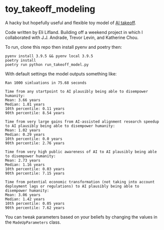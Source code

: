 # toy_takeoff_modeling

A hacky but hopefully useful and flexible toy model of [AI takeoff](https://www.alignmentforum.org/tag/ai-takeoff).

Code written by Eli Lifland. Building off a weekend project in which I collaborated with J.J. Andrade, Trevor Levin, and Katherine Chou.

To run, clone this repo then install pyenv and poetry then:
```
pyenv install 3.9.5 && pyenv local 3.9.5
poetry install
poetry run python run_takeoff_model.py
```

With default settings the model outputs something like:
```
Ran 1000 simluations in 75.68 seconds

Time from any startpoint to AI plausibly being able to disempower humanity:
Mean: 3.66 years
Median: 1.81 years
10th percentile: 0.11 years
90th percentile: 8.54 years

Time from very large gains from AI-assisted alignment research speedup to AI plausibly being able to disempower humanity:
Mean: 1.02 years
Median: 0.29 years
10th percentile: 0.0 years
90th percentile: 2.76 years

Time from very high public awareness of AI to AI plausibly being able to disempower humanity:
Mean: 2.73 years
Median: 1.16 years
10th percentile: 0.03 years
90th percentile: 7.15 years

Time from potential economic transformation (not taking into account deployment lags or regulations) to AI plausibly being able to disempower humanity:
Mean: 3.06 years
Median: 1.42 years
10th percentile: 0.05 years
90th percentile: 7.62 years
```

You can tweak parameters based on your beliefs by changing the values in the `MadeUpParameters` class.
